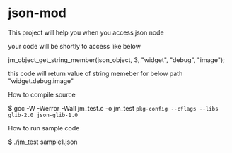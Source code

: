 # json-mod

This project will help you when you access json node

your code will be shortly to access like below

jm_object_get_string_member(json_object, 3, "widget", "debug", "image");

this code will return value of string memeber for below path
"widget.debug.image"

How to compile source

$ gcc -W -Werror -Wall jm_test.c -o jm_test `pkg-config --cflags --libs glib-2.0 json-glib-1.0`

How to run sample code

$ ./jm_test sample1.json


